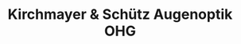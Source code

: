 ---
title: "Kirchmayer & Schütz Augenoptik OHG"
url: /schwangau/kirchmayer-und-schuetz-augenoptik-ohg/
shop: Optiker
---
